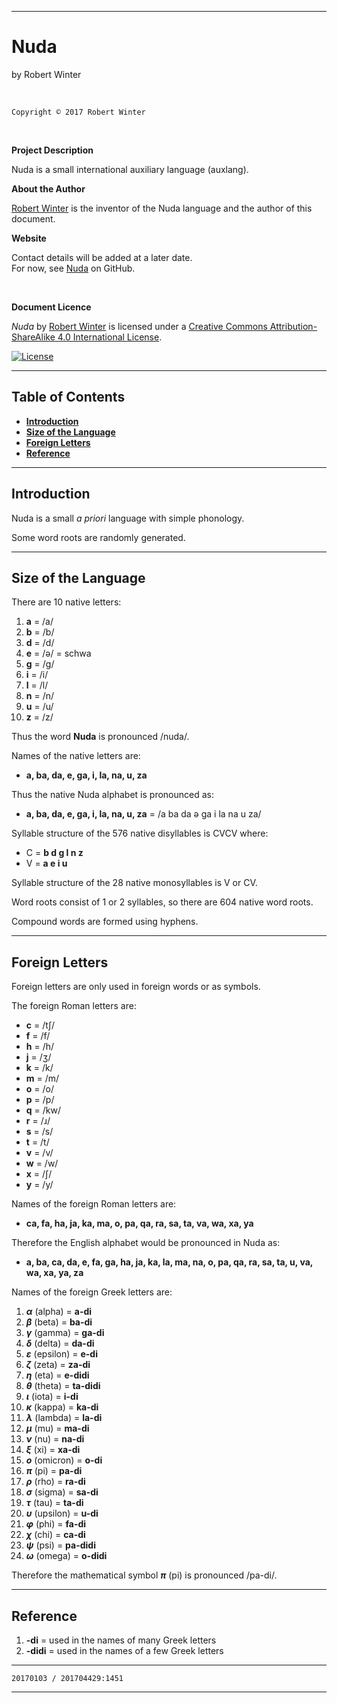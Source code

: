 <meta http-equiv="content-type" content="text/html;charset=utf-8">

---

# Nuda

by Robert Winter

<br/>

`Copyright © 2017 Robert Winter`

<br/>

**Project Description**

Nuda is a small international auxiliary language (auxlang).

**About the Author**

[Robert Winter](https://github.com/Auxlanger/Nuda) is the inventor of the Nuda language and the author of this document.

**Website**

Contact details will be added at a later date.  
For now, see [Nuda](https://github.com/Auxlanger/Nuda) on GitHub.

<br/>

**Document Licence**

*<span xmlns:dct="http://purl.org/dc/terms/" href="http://purl.org/dc/dcmitype/Text" property="dct:title" rel="dct:type">Nuda</span>* by [Robert Winter](https://github.com/Auxlanger/Nuda) is licensed under a <a rel="license" href="http://creativecommons.org/licenses/by-sa/4.0/">Creative Commons Attribution-ShareAlike 4.0 International License</a>.

[![License](https://i.creativecommons.org/l/by-sa/4.0/88x31.png)](http://creativecommons.org/licenses/by-sa/4.0/)

---

## Table of Contents

- [**Introduction**](#introduction)
- [**Size of the Language**](#size-of-the-language)
- [**Foreign Letters**](#foreign-letters)
- [**Reference**](#reference)

---

## Introduction

Nuda is a small *a priori* language with simple phonology.

Some word roots are randomly generated.
  
---

## Size of the Language

There are 10 native letters:

1. **a** = /a/
1. **b** = /b/
1. **d** = /d/
1. **e** = /ə/ = schwa
1. **g** = /g/
1. **i** = /i/
1. **l** = /l/
1. **n** = /n/
1. **u** = /u/
1. **z** = /z/

Thus the word **Nuda** is pronounced /nuda/.

Names of the native letters are:

- **a, ba, da, e, ga, i, la, na, u, za**

Thus the native Nuda alphabet is pronounced as:

- **a, ba, da, e, ga, i, la, na, u, za** = /a ba da ə ga i la na u za/

Syllable structure of the 576 native disyllables is CVCV where:

- C = **b d g l n z**
- V = **a e i u**

Syllable structure of the 28 native monosyllables is V or CV.

Word roots consist of 1 or 2 syllables, so there are 604 native word roots.

Compound words are formed using hyphens.

---

## Foreign Letters

Foreign letters are only used in foreign words or as symbols.

The foreign Roman letters are:

- **c** = /tʃ/
- **f** = /f/
- **h** = /h/
- **j** = /ʒ/
- **k** = /k/
- **m** = /m/
- **o** = /o/
- **p** = /p/
- **q** = /kw/
- **r** = /ɹ/
- **s** = /s/
- **t** = /t/
- **v** = /v/
- **w** = /w/
- **x** = /ʃ/
- **y** = /y/

Names of the foreign Roman letters are:

- **ca, fa, ha, ja, ka, ma, o, pa, qa, ra, sa, ta, va, wa, xa, ya**

Therefore the English alphabet would be pronounced in Nuda as:

- **a, ba, ca, da, e, fa, ga, ha, ja, ka, la, ma, na, o, pa, qa, ra, sa, ta, u, va, wa, xa, ya, za**

Names of the foreign Greek letters are:

1. ***α*** (alpha) = **a-di**
1. ***β*** (beta) = **ba-di**
1. ***γ*** (gamma) = **ga-di**
1. ***δ*** (delta) = **da-di**
1. ***ε*** (epsilon) = **e-di**
1. ***ζ*** (zeta) = **za-di**
1. ***η*** (eta) = **e-didi**
1. ***θ*** (theta) = **ta-didi**
1. ***ι*** (iota) = **i-di**
1. ***κ*** (kappa) = **ka-di**
1. ***λ*** (lambda) = **la-di**
1. ***μ*** (mu) = **ma-di**
1. ***ν*** (nu) = **na-di**
1. ***ξ*** (xi) = **xa-di**
1. ***ο*** (omicron) = **o-di**
1. ***π*** (pi) = **pa-di**
1. ***ρ*** (rho) = **ra-di**
1. ***σ*** (sigma) = **sa-di**
1. ***τ*** (tau) = **ta-di**
1. ***υ*** (upsilon) = **u-di**
1. ***φ*** (phi) = **fa-di**
1. ***χ*** (chi) = **ca-di**
1. ***ψ*** (psi) = **pa-didi**
1. ***ω*** (omega) = **o-didi**

Therefore the mathematical symbol ***π*** (pi) is pronounced /pa-di/.

---

## Reference

1. **-di** = used in the names of many Greek letters
1. **-didi** = used in the names of a few Greek letters

<!--
1. **** = 

-->

---

`20170103 / 201704429:1451`

---
